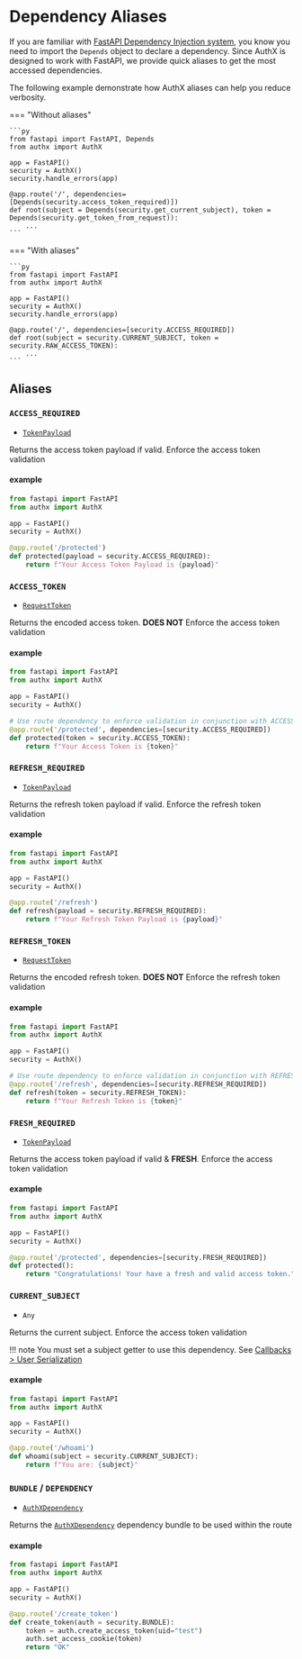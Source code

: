 # Dependency Aliases

If you are familiar with [FastAPI Dependency Injection system](https://fastapi.tiangolo.com/tutorial/dependencies/),
you know you need to import the `Depends` object to declare a dependency.
Since AuthX is designed to work with FastAPI, we provide quick aliases to get the most accessed dependencies.

The following example demonstrate how AuthX aliases can help you reduce verbosity.

=== "Without aliases"

    ```py
    from fastapi import FastAPI, Depends
    from authx import AuthX

    app = FastAPI()
    security = AuthX()
    security.handle_errors(app)

    @app.route('/', dependencies=[Depends(security.access_token_required)])
    def root(subject = Depends(security.get_current_subject), token = Depends(security.get_token_from_request)):
        ...
    ```

=== "With aliases"

    ```py
    from fastapi import FastAPI
    from authx import AuthX

    app = FastAPI()
    security = AuthX()
    security.handle_errors(app)

    @app.route('/', dependencies=[security.ACCESS_REQUIRED])
    def root(subject = security.CURRENT_SUBJECT, token = security.RAW_ACCESS_TOKEN):
        ...
    ```

## Aliases

### `ACCESS_REQUIRED`

- [`TokenPayload`](../api/token.md)

Returns the access token payload if valid. Enforce the access token validation

#### example

```py
from fastapi import FastAPI
from authx import AuthX

app = FastAPI()
security = AuthX()

@app.route('/protected')
def protected(payload = security.ACCESS_REQUIRED):
    return f"Your Access Token Payload is {payload}"
```

### `ACCESS_TOKEN`

- [`RequestToken`](../api/request.md)

Returns the encoded access token. **DOES NOT** Enforce the access token validation

#### example

```py
from fastapi import FastAPI
from authx import AuthX

app = FastAPI()
security = AuthX()

# Use route dependency to enforce validation in conjunction with ACCESS_TOKEN
@app.route('/protected', dependencies=[security.ACCESS_REQUIRED])
def protected(token = security.ACCESS_TOKEN):
    return f"Your Access Token is {token}"
```

### `REFRESH_REQUIRED`

- [`TokenPayload`](../api/token.md)

Returns the refresh token payload if valid. Enforce the refresh token validation

#### example

```py
from fastapi import FastAPI
from authx import AuthX

app = FastAPI()
security = AuthX()

@app.route('/refresh')
def refresh(payload = security.REFRESH_REQUIRED):
    return f"Your Refresh Token Payload is {payload}"
```

### `REFRESH_TOKEN`

- [`RequestToken`](../api/request.md)

Returns the encoded refresh token. **DOES NOT** Enforce the refresh token validation

#### example

```py
from fastapi import FastAPI
from authx import AuthX

app = FastAPI()
security = AuthX()

# Use route dependency to enforce validation in conjunction with REFRESH_TOKEN
@app.route('/refresh', dependencies=[security.REFRESH_REQUIRED])
def refresh(token = security.REFRESH_TOKEN):
    return f"Your Refresh Token is {token}"
```

### `FRESH_REQUIRED`

- [`TokenPayload`](../api/token.md)

Returns the access token payload if valid & **FRESH**. Enforce the access token validation

#### example

```py
from fastapi import FastAPI
from authx import AuthX

app = FastAPI()
security = AuthX()

@app.route('/protected', dependencies=[security.FRESH_REQUIRED])
def protected():
    return "Congratulations! Your have a fresh and valid access token."
```

### `CURRENT_SUBJECT`

- `Any`

Returns the current subject. Enforce the access token validation

!!! note
    You must set a subject getter to use this dependency. See [Callbacks > User Serialization](../callbacks/user.md)

#### example

```py
from fastapi import FastAPI
from authx import AuthX

app = FastAPI()
security = AuthX()

@app.route('/whoami')
def whoami(subject = security.CURRENT_SUBJECT):
    return f"You are: {subject}"
```

### `BUNDLE` / `DEPENDENCY`

- [`AuthXDependency`](../api/dependencies.md)

Returns the [`AuthXDependency`](./bundle.md) dependency bundle to be used within the route

#### example

```py
from fastapi import FastAPI
from authx import AuthX

app = FastAPI()
security = AuthX()

@app.route('/create_token')
def create_token(auth = security.BUNDLE):
    token = auth.create_access_token(uid="test")
    auth.set_access_cookie(token)
    return "OK"
```
